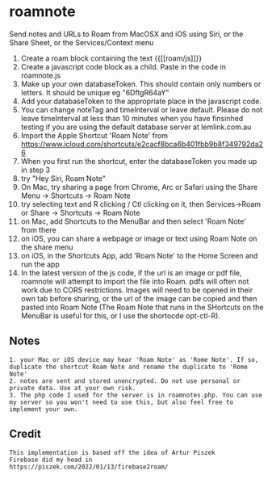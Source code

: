 # roamnote
Send notes and URLs to Roam from MacOSX and iOS using Siri, or the Share Sheet, or the Services/Context menu

1. Create a roam block containing the text {{[[roam/js]]}}
2. Create a javascript code block as a child. Paste in the code in roamnote.js
3. Make up your own databaseToken. This should contain only numbers or letters. It should be unique eg "6DftgR64aY"
4. Add your databaseToken to the appropriate place in the javascript code.
5. You can change noteTag and timeInterval or leave default. Please do not leave timeInterval at less than 10 minutes when you have finsinhed testing if you are using the default database server at lemlink.com.au
6. Import the Apple Shortcut 'Roam Note' from https://www.icloud.com/shortcuts/e2cacf8bca6b401fbb9b8f349792da26
8. When you first run the shortcut, enter the databaseToken you made up in step 3
9. try "Hey Siri, Roam Note"
10. On Mac, try sharing a page from Chrome, Arc or Safari using the Share Menu -> Shortcuts -> Roam Note
11. try selecting text and R clicking / Ctl clicking on it, then Services->Roam or Share -> Shortcuts -> Roam Note
12. on Mac, add Shortcuts to the MenuBar and then select 'Roam Note' from there
13. on iOS, you can share a webpage or image or text using Roam Note on the share menu
14. on iOS, in the Shortcuts App, add  'Roam Note' to the Home Screen and run the app
15. In the latest version of the js code, if the url is an image or pdf file, roamnote will attempt to import the file into Roam. pdfs will often not work due to CORS restrictions. Images will need to be opened in their own tab before sharing, or the url of the image can be copied and then pasted into Roam Note (The Roam Note that runs in the SHortcuts on the MenuBar is useful for this, or I use the shortocde opt-ctl-R).


## Notes
    1. your Mac or iOS device may hear 'Roam Note' as 'Rome Note'. If so, duplicate the shortcut Roam Note and rename the duplicate to 'Rome Note'
    2. notes are sent and stored unencrypted. Do not use personal or private data. Use at your own risk.
    3. The php code I used for the server is in roamnotes.php. You can use my server so you won't need to use this, but also feel free to implement your own.

## Credit
    This implementation is based off the idea of Artur Piszek
    Firebase did my head in
    https://piszek.com/2022/01/13/firebase2roam/ 
